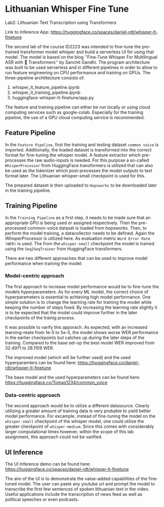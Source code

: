 # Lithuanian Whisper Fine Tune
Lab2: Lithuanian Text Transcription using Transformers

Link to Inference App: https://huggingface.co/spaces/daniel-rdt/whisper-lt-finetune

The second lab of the course ID2223 was intended to fine-tune the pre-trained transformer model whisper and build a serverless UI for using that model. The model is based on the blog ''Fine-Tune Whisper For Multilingual ASR with 🤗 Transformers'' by Sanchit Gandhi.
The program architecture was built to be used serverless and in different pipelines in order to allow to run feature engineering on CPU performance and training on GPUs. The three-pipeline archtitecture consists of:

1. whisper_lt_feature_pipeline.ipynb
2. whisper_lt_training_pipeline.ipynb
3. huggingface-whisper-lt-finetune/app.py

The feature and training pipeline can either be run locally or using cloud computing services such as google-colab. Especially for the training pipeline, the use of a GPU cloud computing service is recommended.

## Feature Pipeline
In the `Feature Pipeline`, first the training and testing dataset `common voice` is imported. Additionally, the loaded dataset is transformed into the correct format for fine-tuning the whisper model. A feature extractor which pre-processes the raw audio-inputs is needed. For this purpose a so-called `WhisperProcessor` from HuggingFace transformers is utilized that can also be used as the tokenizer which post-processes the model outputs to text format later. The Lithuanian whisper-small checkpoint is used for this.

The prepared dataset is then uploaded to `Hopsworks` to be downloaded later in the training pipeline.

## Training Pipeline

In the `Training Pipeline` as a first step, it needs to be made sure that an appropriate GPU is being used or assigned respectively. Then the pre-processed common-voice dataset is loaded from hopsworks.
Then, to perform the model training, a datacollector needs to be defined. Again the WhisperProcessor is utilized here. As evaluation metric `Word Error Rate (WER)` is used. The from the `whisper-small` checkpoint the model is trained using the `Seq2SeqTrainer` from HuggingFace transformers.

There are two different approaches that can be used to improve model performance when training the model:

### Model-centric approach
The first approach to increase model performance would be to fine-tune the models hyperparameters. As for every ML model, the correct choice of hyperparameters is essential to achieving high model performance. One simple solution is to change the learning rate for training the model while keeping the number of steps fixed. By increasing the learning rate slightly it is to be expected that the model could improve further in the later checkpoints of the trainig process.

It was possible to varify this apporach. As expected, with an increased learning-reate from 1e-5 to 5e-5, the model shows worse WER performance in the earlier checkpoints but catches up during the later steps of the training. Compared to the base set-up the best model WER improved from 32.4971 to 28.1159 WER. 


The improved model (which will be further used) and the used hyperparamters can be found here: https://huggingface.co/daniel-rdt/whisper-lt-finetune

The base model and the used hyperparameters can be found here: https://huggingface.co/Tomas1234/common_voice

### Data-centric approach
The second approach would be to utilize a different datasource. Clearly utilizing a greater amount of training data is very probable to yield better model performance. For excample, instead of fine-tuning the model on the `whisper-small` checkpoint of the whisper model, one could utilize the greater checkpoint of `whisper-medium`. Since this comes with considerably larger computational times however, within the scope of this lab assignment, this approach could not be varified. 

## UI Inference
The UI Inference demo can be found here: https://huggingface.co/spaces/daniel-rdt/whisper-lt-finetune

The aim of the UI is to demonstrate the value-added capabilities of the fine-tuned model. The user can paste any youtube url and prompt the model to transcribe the first few sentences of spoken lithuanian text in the video. Useful applications include the transcription of news feed as well as political speeches or even podcasts.
